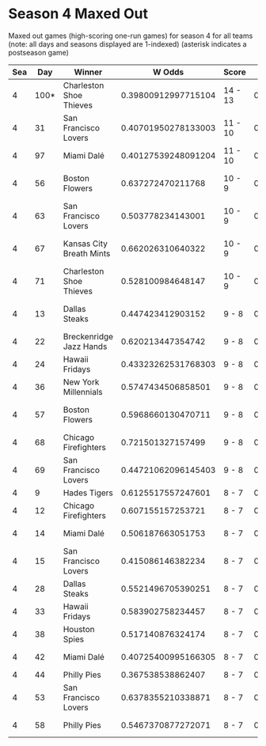 # Season 4 Maxed Out



Maxed out games (high-scoring one-run games) for season 4 for all teams (note: all days and seasons displayed are 1-indexed) (asterisk indicates a postseason game)


| Sea | Day | Winner | W Odds | Score | L Odds | Loser | 
| ------ |------ |------ |------ |------ |------ |------ |
| 4 | 100* | Charleston Shoe Thieves | 0.39800912997715104 | 14 - 13 | 0.601990870022848 | Chicago Firefighters | 
| 4 | 31 | San Francisco Lovers | 0.40701950278133003 | 11 - 10 | 0.5929804972186691 | Yellowstone Magic | 
| 4 | 97 | Miami Dalé | 0.40127539248091204 | 11 - 10 | 0.5987246075190871 | Breckenridge Jazz Hands | 
| 4 | 56 | Boston Flowers | 0.637272470211768 | 10 - 9 | 0.36272752978823103 | Charleston Shoe Thieves | 
| 4 | 63 | San Francisco Lovers | 0.503778234143001 | 10 - 9 | 0.49622176585699806 | Kansas City Breath Mints | 
| 4 | 67 | Kansas City Breath Mints | 0.662026310640322 | 10 - 9 | 0.33797368935967703 | Charleston Shoe Thieves | 
| 4 | 71 | Charleston Shoe Thieves | 0.528100984648147 | 10 - 9 | 0.471899015351852 | Unlimited Tacos | 
| 4 | 13 | Dallas Steaks | 0.447423412903152 | 9 - 8 | 0.5525765870968471 | Charleston Shoe Thieves | 
| 4 | 22 | Breckenridge Jazz Hands | 0.620213447354742 | 9 - 8 | 0.379786552645257 | Miami Dalé | 
| 4 | 24 | Hawaii Fridays | 0.43323262531768303 | 9 - 8 | 0.5667673746823161 | Yellowstone Magic | 
| 4 | 36 | New York Millennials | 0.5747434506858501 | 9 - 8 | 0.425256549314149 | Boston Flowers | 
| 4 | 57 | Boston Flowers | 0.5968660130470711 | 9 - 8 | 0.403133986952928 | Charleston Shoe Thieves | 
| 4 | 68 | Chicago Firefighters | 0.721501327157499 | 9 - 8 | 0.2784986728425 | Boston Flowers | 
| 4 | 69 | San Francisco Lovers | 0.44721062096145403 | 9 - 8 | 0.5527893790385451 | New York Millennials | 
| 4 | 9 | Hades Tigers | 0.6125517557247601 | 8 - 7 | 0.38744824427523905 | Miami Dalé | 
| 4 | 12 | Chicago Firefighters | 0.607155157253721 | 8 - 7 | 0.392844842746278 | Boston Flowers | 
| 4 | 14 | Miami Dalé | 0.506187663051753 | 8 - 7 | 0.49381233694824606 | Mexico City Wild Wings | 
| 4 | 15 | San Francisco Lovers | 0.415086146382234 | 8 - 7 | 0.584913853617765 | Kansas City Breath Mints | 
| 4 | 28 | Dallas Steaks | 0.5521496705390251 | 8 - 7 | 0.44785032946097403 | Hellmouth Sunbeams | 
| 4 | 33 | Hawaii Fridays | 0.583902758234457 | 8 - 7 | 0.416097241765542 | Boston Flowers | 
| 4 | 38 | Houston Spies | 0.517140876324174 | 8 - 7 | 0.48285912367582506 | Philly Pies | 
| 4 | 42 | Miami Dalé | 0.40725400995166305 | 8 - 7 | 0.5927459900483361 | Breckenridge Jazz Hands | 
| 4 | 44 | Philly Pies | 0.367538538862407 | 8 - 7 | 0.632461461137592 | Hades Tigers | 
| 4 | 53 | San Francisco Lovers | 0.6378355210338871 | 8 - 7 | 0.36216447896611204 | Charleston Shoe Thieves | 
| 4 | 58 | Philly Pies | 0.5467370877272071 | 8 - 7 | 0.45326291227279203 | Mexico City Wild Wings | 


